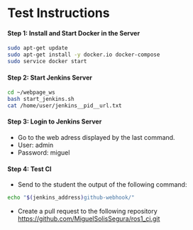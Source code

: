 # Test Instructions

#### Step 1: Install and Start Docker in the Server
```bash
sudo apt-get update
sudo apt-get install -y docker.io docker-compose
sudo service docker start
```

#### Step 2: Start Jenkins Server
```bash
cd ~/webpage_ws
bash start_jenkins.sh
cat /home/user/jenkins__pid__url.txt
```

#### Step 3: Login to Jenkins Server
- Go to the web adress displayed by the last command.
- User: admin
- Password: miguel

#### Step 4: Test CI
- Send to the student the output of the following command:
```bash
echo "$(jenkins_address)github-webhook/"
```
- Create a pull request to the following repository https://github.com/MiguelSolisSegura/ros1_ci.git


